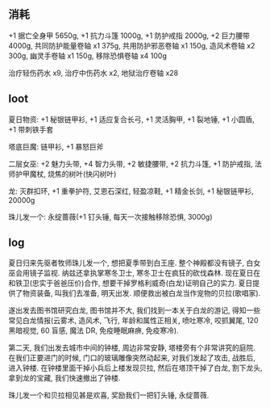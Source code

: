 ## 消耗

+1 据亡全身甲 5650g, +1 抗力斗篷 1000g, +1 防护戒指 2000g, +2 巨力腰带 4000g, 共同防护能量卷轴 x1 375g, 共用防护邪恶卷轴 x1 150g, 造风术卷轴 x2 300g, 幽灵手卷轴 x1 150g, 移除恐惧卷轴 x4 100g

治疗轻伤药水 x9, 治疗中伤药水 x2, 地狱治疗卷轴 x28

## loot

夏日物资: +1 秘银链甲衫, +1 适应复合长弓, +1 灵活胸甲, +1 裂地锤, +1 小圆盾, +1 带刺铁手套

塔底巨魔: 链甲衫, +1 暴怒巨斧

二层女巫: +2 魅力头带, +4 智力头带, +2 敏捷腰带, +2 抗力斗篷, +1 防护戒指, 法师护甲魔杖, 烧焦的树叶(快闪树叶)

龙: 灭群扣环, +1 重拳护符, 艾恩石深红, 轻盈凉鞋, +1 精金长剑, +1 秘银链甲衫, 20000g

珠儿发一个: 永绽蔷薇(+1 钉头锤, 每天一次接触移除恐惧, 3000g)

## log

夏日归来先驱者牧师珠儿发一个, 想把夏季带到白王座. 整个神殿都没有镜子, 白女巫会用镜子监视. 纳兹还拿执掌寒冬卫士, 寒冬卫士在疯狂的砍伐森林. 现在夏日在和铁卫(忠实于爸爸压价)合作, 想要干掉罗格利威奇(白龙)证明自己的实力. 夏日提供了物资装备, 叫我们去准备, 明天出发. 顺便救出被白龙当作宠物的贝拉(歌唱家).

遂出发去图书馆研究白龙, 图书馆并不大, 我们找到一本关于白龙的游记, 得知一些常见白龙情报(云雾术, 造风术, 飞行, 年龄和属性正相关, 喷吐寒冷, 咬抓翼尾, 120 黑暗视觉, 60 盲感, 魔法 DR, 免疫睡眠麻痹, 免疫寒冷).

第二天, 我们出发去城市中间的钟楼, 周边非常安静, 塔楼旁有个非常讲究的庭院. 在我们正要进门的时候, 门口的玻璃雕像突然动起来, 对我们发起了攻击, 战胜后, 进入钟楼. 在钟楼里面干掉小兵后上楼发现贝拉, 然后在塔顶干掉了白龙, 割下龙头, 拿到龙的宝藏, 我们快速撤出了钟楼.

珠儿发一个和贝拉相见甚是欢喜, 奖励我们一把钉头锤, 永绽蔷薇.
